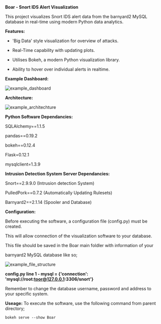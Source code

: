 **Boar - Snort IDS Alert Visualization**

This project visualizes Snort IDS alert data from the barnyard2 MySQL database in real-time using modern Python data analytics.

**Features:**

- 'Big Data' style visualization for overview of attacks.

- Real-Time capability with updating plots.

- Utilises Bokeh, a modern Python visualization library. 

- Ability to hover over individual alerts in realtime.

**Example Dashboard:**

![example_dashboard](https://cloud.githubusercontent.com/assets/22418075/26171251/312a9f86-3b3c-11e7-81a5-69123455cab2.png
)


**Architecture:**

![example_architechture](https://cloud.githubusercontent.com/assets/22418075/26170725/57f0dc04-3b3a-11e7-81d9-5c14b4750400.PNG
)

**Python Software Dependancies:**

SQLAlchemy==1.1.5

pandas==0.19.2 

bokeh==0.12.4 

Flask=0.12.1

mysqlclient=1.3.9

**Intrusion Detection System Server Dependancies:**

Snort==2.9.9.0 (Intrusion detection System)

PulledPork==0.7.2 (Automatically Updating Rulesets)

Barnyard2==2.1.14 (Spooler and Database)

**Configuration:**

Before executing the software, a configuration file (config.py) must be created.
 
This will allow connection of the visualization software to your database. 

This file should be saved in the Boar main foldler with information of your 

barnyard2 MySQL database like so;

![example_file_structure](https://cloud.githubusercontent.com/assets/22418075/26200756/9baf7a80-3bc7-11e7-9cbc-bb3dccc4c441.png)

**config.py line 1 - mysql = {'connection': 'mysql://root:toor@127.0.0.1:3306/snort'}**

Remember to change the database username, password and address to your specific system.

**Useage:**
To execute the software, use the following command from parent directory;

`bokeh serve --show Boar`

